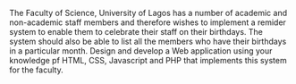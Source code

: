 The Faculty of Science, University of Lagos has a number of academic and non-academic staff members and therefore wishes to implement a remider system to enable them to celebrate their staff on their birthdays.
The system should also be able to list all the members who have their birthdays in a particular month.
Design and develop a Web application using your knowledge pf HTML, CSS, Javascript and PHP that implements this system for the faculty.
